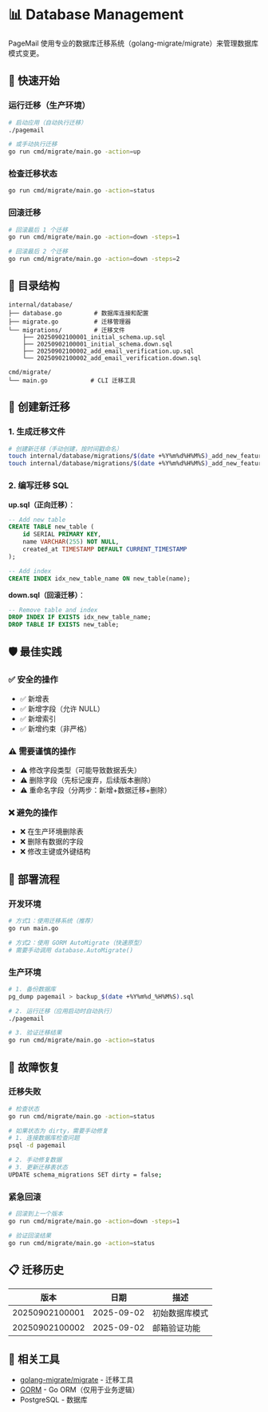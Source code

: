 # 📊 Database Management

PageMail 使用专业的数据库迁移系统（golang-migrate/migrate）来管理数据库模式变更。

## 🚀 快速开始

### 运行迁移（生产环境）
```bash
# 启动应用（自动执行迁移）
./pagemail

# 或手动执行迁移
go run cmd/migrate/main.go -action=up
```

### 检查迁移状态
```bash
go run cmd/migrate/main.go -action=status
```

### 回滚迁移
```bash
# 回滚最后 1 个迁移
go run cmd/migrate/main.go -action=down -steps=1

# 回滚最后 2 个迁移
go run cmd/migrate/main.go -action=down -steps=2
```

## 📁 目录结构

```
internal/database/
├── database.go         # 数据库连接和配置
├── migrate.go          # 迁移管理器
└── migrations/         # 迁移文件
    ├── 20250902100001_initial_schema.up.sql
    ├── 20250902100001_initial_schema.down.sql
    ├── 20250902100002_add_email_verification.up.sql
    └── 20250902100002_add_email_verification.down.sql

cmd/migrate/
└── main.go            # CLI 迁移工具
```

## 🔧 创建新迁移

### 1. 生成迁移文件
```bash
# 创建新迁移（手动创建，按时间戳命名）
touch internal/database/migrations/$(date +%Y%m%d%H%M%S)_add_new_feature.up.sql
touch internal/database/migrations/$(date +%Y%m%d%H%M%S)_add_new_feature.down.sql
```

### 2. 编写迁移 SQL

**up.sql（正向迁移）**：
```sql
-- Add new table
CREATE TABLE new_table (
    id SERIAL PRIMARY KEY,
    name VARCHAR(255) NOT NULL,
    created_at TIMESTAMP DEFAULT CURRENT_TIMESTAMP
);

-- Add index
CREATE INDEX idx_new_table_name ON new_table(name);
```

**down.sql（回滚迁移）**：
```sql
-- Remove table and index
DROP INDEX IF EXISTS idx_new_table_name;
DROP TABLE IF EXISTS new_table;
```

## 🛡️ 最佳实践

### ✅ 安全的操作
- ✅ 新增表
- ✅ 新增字段（允许 NULL）
- ✅ 新增索引
- ✅ 新增约束（非严格）

### ⚠️ 需要谨慎的操作
- ⚠️ 修改字段类型（可能导致数据丢失）
- ⚠️ 删除字段（先标记废弃，后续版本删除）
- ⚠️ 重命名字段（分两步：新增+数据迁移+删除）

### ❌ 避免的操作
- ❌ 在生产环境删除表
- ❌ 删除有数据的字段
- ❌ 修改主键或外键结构

## 🔄 部署流程

### 开发环境
```bash
# 方式1：使用迁移系统（推荐）
go run main.go

# 方式2：使用 GORM AutoMigrate（快速原型）
# 需要手动调用 database.AutoMigrate()
```

### 生产环境
```bash
# 1. 备份数据库
pg_dump pagemail > backup_$(date +%Y%m%d_%H%M%S).sql

# 2. 运行迁移（应用启动时自动执行）
./pagemail

# 3. 验证迁移结果
go run cmd/migrate/main.go -action=status
```

## 🚨 故障恢复

### 迁移失败
```bash
# 检查状态
go run cmd/migrate/main.go -action=status

# 如果状态为 dirty，需要手动修复
# 1. 连接数据库检查问题
psql -d pagemail

# 2. 手动修复数据
# 3. 更新迁移表状态
UPDATE schema_migrations SET dirty = false;
```

### 紧急回滚
```bash
# 回滚到上一个版本
go run cmd/migrate/main.go -action=down -steps=1

# 验证回滚结果
go run cmd/migrate/main.go -action=status
```

## 📋 迁移历史

| 版本 | 日期 | 描述 |
|------|------|------|
| 20250902100001 | 2025-09-02 | 初始数据库模式 |
| 20250902100002 | 2025-09-02 | 邮箱验证功能 |

## 🔗 相关工具

- [golang-migrate/migrate](https://github.com/golang-migrate/migrate) - 迁移工具
- [GORM](https://gorm.io/) - Go ORM（仅用于业务逻辑）
- PostgreSQL - 数据库